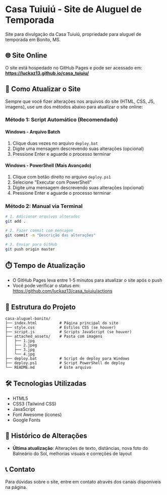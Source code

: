 # Casa Tuiuiú - Site de Aluguel de Temporada

Site para divulgação da Casa Tuiuiú, propriedade para aluguel de temporada em Bonito, MS.

## 🌐 Site Online
O site está hospedado no GitHub Pages e pode ser acessado em:
**https://luckaz13.github.io/casa_tuiuiu/**

## 🚀 Como Atualizar o Site

Sempre que você fizer alterações nos arquivos do site (HTML, CSS, JS, imagens), use um dos métodos abaixo para atualizar o site online:

### Método 1: Script Automático (Recomendado)

#### Windows - Arquivo Batch
1. Clique duas vezes no arquivo `deploy.bat`
2. Digite uma mensagem descrevendo suas alterações (opcional)
3. Pressione Enter e aguarde o processo terminar

#### Windows - PowerShell (Mais Avançado)
1. Clique com botão direito no arquivo `deploy.ps1`
2. Selecione "Executar com PowerShell"
3. Digite uma mensagem descrevendo suas alterações (opcional)
4. Pressione Enter e aguarde o processo terminar

### Método 2: Manual via Terminal
```bash
# 1. Adicionar arquivos alterados
git add .

# 2. Fazer commit com mensagem
git commit -m "Descrição das alterações"

# 3. Enviar para GitHub
git push origin master
```

## ⏱️ Tempo de Atualização
- O GitHub Pages leva entre 1-5 minutos para atualizar o site após o push
- Você pode verificar o status em: https://github.com/luckaz13/casa_tuiuiu/actions

## 📁 Estrutura do Projeto
```
casa-aluguel-bonito/
├── index.html          # Página principal do site
├── style.css           # Estilos CSS (se houver)
├── script.js           # Scripts JavaScript (se houver)
├── attached_assets/    # Pasta com imagens
│   ├── 1.jpg
│   ├── 2.jpeg
│   ├── 3.jpg
│   └── 4.jpg
├── deploy.bat          # Script de deploy para Windows
├── deploy.ps1          # Script PowerShell de deploy
└── README.md           # Este arquivo
```

## 🛠️ Tecnologias Utilizadas
- HTML5
- CSS3 (Tailwind CSS)
- JavaScript
- Font Awesome (ícones)
- Google Fonts

## 📝 Histórico de Alterações
- **Última atualização**: Alterações de texto, distâncias, nova foto do Balneário do Sol, melhorias visuais e correções de layout

## 📞 Contato
Para dúvidas sobre o site, entre em contato através dos canais disponíveis na página.